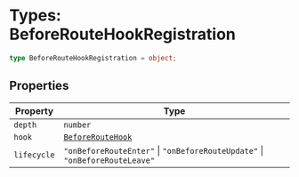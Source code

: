 # Types: BeforeRouteHookRegistration

```ts
type BeforeRouteHookRegistration = object;
```

## Properties

| Property | Type |
| ------ | ------ |
| <a id="depth"></a> `depth` | `number` |
| <a id="hook"></a> `hook` | [`BeforeRouteHook`](BeforeRouteHook.md) |
| <a id="lifecycle"></a> `lifecycle` | `"onBeforeRouteEnter"` \| `"onBeforeRouteUpdate"` \| `"onBeforeRouteLeave"` |
